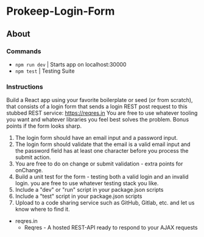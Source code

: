 # Prokeep-Login-Form

## About

### Commands

- `npm run dev` | Starts app on localhost:30000
- `npm test` | Testing Suite

### Instructions

Build a React app using your favorite boilerplate or seed (or from scratch), that consists of a
login form that sends a login REST post request to this stubbed REST service: https://reqres.in You
are free to use whatever tooling you want and whatever libraries you feel best solves the problem.
Bonus points if the form looks sharp.

1. The login form should have an email input and a password input.
2. The login form should validate that the email is a valid email input and the password field has
   at least one character before you process the submit action.
3. You are free to do on change or submit validation - extra points for onChange.
4. Build a unit test for the form - testing both a valid login and an invalid login. you are free to
   use whatever testing stack you like.
5. Include a "dev" or "run" script in your package.json scripts
6. Include a "test" script in your package.json scripts
7. Upload to a code sharing service such as GitHub, Gitlab, etc. and let us know where to find it.

- reqres.in
  - Reqres - A hosted REST-API ready to respond to your AJAX requests
